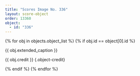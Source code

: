 ```yaml
---
title: "Scores Image No. 336"
layout: score-object
order: 13360
object:
  - id: "336"
---
```


{% for obj in objects.object_list %}
{% if obj.id == object[0].id %}

{{ obj.extended_caption }}

{{ obj.credit }} {.object-credit}

{% endif %}
{% endfor %}
